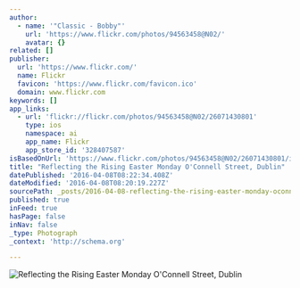 ```yaml
---
author:
  - name: '"Classic - Bobby"'
    url: 'https://www.flickr.com/photos/94563458@N02/'
    avatar: {}
related: []
publisher:
  url: 'https://www.flickr.com/'
  name: Flickr
  favicon: 'https://www.flickr.com/favicon.ico'
  domain: www.flickr.com
keywords: []
app_links:
  - url: 'flickr://flickr.com/photos/94563458@N02/26071430801'
    type: ios
    namespace: ai
    app_name: Flickr
    app_store_id: '328407587'
isBasedOnUrl: 'https://www.flickr.com/photos/94563458@N02/26071430801/in/dateposted/'
title: "Reflecting the Rising Easter Monday O'Connell Street, Dublin"
datePublished: '2016-04-08T08:22:34.408Z'
dateModified: '2016-04-08T08:20:19.227Z'
sourcePath: _posts/2016-04-08-reflecting-the-rising-easter-monday-oconnell-street-dublin.md
published: true
inFeed: true
hasPage: false
inNav: false
_type: Photograph
_context: 'http://schema.org'

---
```

![Reflecting the Rising Easter Monday O'Connell Street, Dublin](https://farm2.staticflickr.com/1539/26071430801_8092ef7da8_b.jpg)